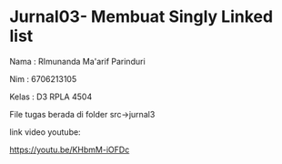 # Jurnal03- Membuat Singly Linked list

Nama : RImunanda Ma'arif Parinduri

Nim : 6706213105

Kelas : D3 RPLA 4504

File tugas berada di folder src->jurnal3 

link video youtube:

https://youtu.be/KHbmM-iOFDc
